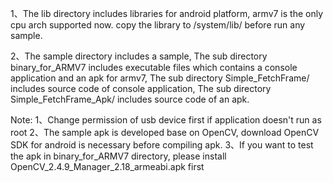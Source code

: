 
1、The lib directory includes libraries for android platform, armv7 is the only cpu arch supported now. 
   copy the library to /system/lib/ before run any sample.

2、The sample directory includes a sample,
   The sub directory binary_for_ARMV7 includes executable files which contains a console application and an apk for armv7,
   The sub directory Simple_FetchFrame/ includes source code of console application,
   The sub directory Simple_FetchFrame_Apk/ includes source code of an apk.


Note: 1、Change permission of usb device first if application doesn't run as root
      2、The sample apk is developed base on OpenCV, download OpenCV SDK for android is necessary before compiling apk.
      3、If you want to test the apk in binary_for_ARMV7 directory, please install OpenCV_2.4.9_Manager_2.18_armeabi.apk first
